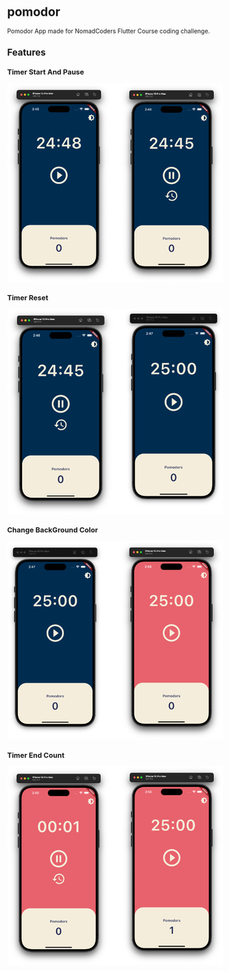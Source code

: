 # pomodor

Pomodor App made for NomadCoders Flutter Course coding challenge.

## Features  

### Timer Start And Pause  

![alt text](image.png)

### Timer Reset  

![alt text](image-1.png)  

### Change BackGround Color  

![alt text](image-2.png)

### Timer End Count  

![alt text](image-3.png)